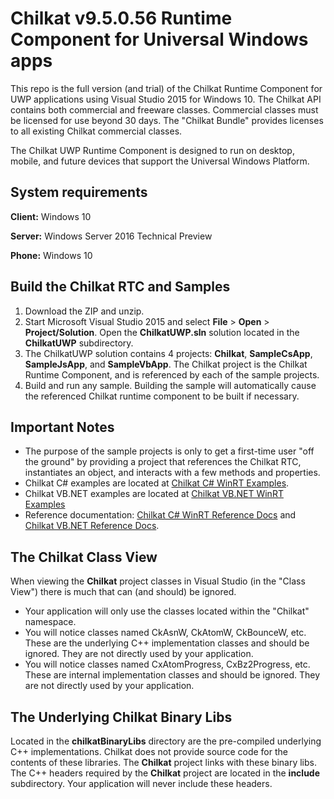 
# Chilkat v9.5.0.56 Runtime Component for Universal Windows apps

This repo is the full version (and trial) of the Chilkat Runtime Component for UWP applications using Visual Studio 2015 for Windows 10.  The Chilkat API contains both commercial and freeware classes.  Commercial classes must be licensed for use beyond 30 days.  The "Chilkat Bundle" provides licenses to all existing Chilkat commercial classes.

The Chilkat UWP Runtime Component is designed to run on desktop, mobile, and future devices that support the Universal Windows Platform.

## System requirements

**Client:** Windows 10

**Server:** Windows Server 2016 Technical Preview

**Phone:** Windows 10

## Build the Chilkat RTC and Samples

1. Download the ZIP and unzip.
2. Start Microsoft Visual Studio 2015 and select **File** \> **Open** \> **Project/Solution**.  Open the **ChilkatUWP.sln** solution located in the **ChilkatUWP** subdirectory.
3. The ChilkatUWP solution contains 4 projects: **Chilkat**, **SampleCsApp**, **SampleJsApp**, and **SampleVbApp**.   The Chilkat project is the Chilkat Runtime Component, and is referenced by each of the sample projects.
4. Build and run any sample.  Building the sample will automatically cause the referenced Chilkat runtime component to be built if necessary.


## Important Notes

- The purpose of the sample projects is only to get a first-time user "off the ground" by providing a project that references the Chilkat RTC, instantiates an object, and interacts with a few methods and properties.  
- Chilkat C# examples are located at [Chilkat C# WinRT Examples](http://www.example-code.com/csharp_winrt/default.asp "Chilkat C# WinRT Examples").
- Chilkat VB.NET examples are located at [Chilkat VB.NET WinRT Examples](http://www.example-code.com/vbnet_winrt/default.asp "Chilkat VB.NET WinRT Examples")
- Reference documentation: [Chilkat C# WinRT Reference Docs](http://www.chilkatsoft.com/refdoc/csharp_winrt.asp) and [Chilkat VB.NET Reference Docs](http://www.chilkatsoft.com/refdoc/vbnet_winrt.asp).


## The Chilkat Class View

When viewing the **Chilkat** project classes in Visual Studio (in the "Class View") there is much that can (and should) be ignored.  

- Your application will only use the classes located within the "Chilkat" namespace.
- You will notice classes named CkAsnW, CkAtomW, CkBounceW, etc.  These are the underlying C++ implementation classes and should be ignored.  They are not directly used by your application.
- You will notice classes named CxAtomProgress, CxBz2Progress, etc.  These are internal implementation classes and should be ignored.  They are not directly used by your application.

## The Underlying Chilkat Binary Libs

Located in the **chilkatBinaryLibs** directory are the pre-compiled underlying C++ implementations.  Chilkat does not provide source code for the contents of these libraries.  The **Chilkat** project links with these binary libs.  The C++ headers required by the **Chilkat** project are located in the **include** subdirectory.  Your application will never include these headers.


